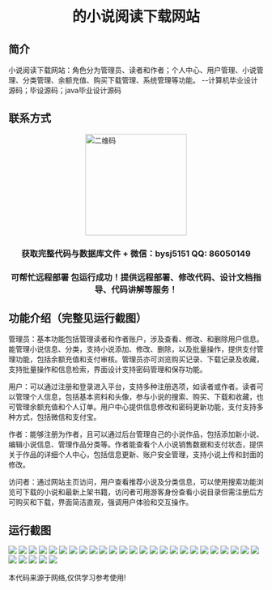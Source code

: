 <p><h1 align="center">的小说阅读下载网站</h1></p>

## 简介
小说阅读下载网站：角色分为管理员、读者和作者；个人中心、用户管理、小说管理、分类管理、余额充值、购买下载管理、系统管理等功能。    --计算机毕业设计源码；毕设源码；java毕业设计源码


## 联系方式
<img src="https://bs-1329754181.cos.ap-shanghai.myqcloud.com/wx.jpg" alt="二维码" style="display: block; margin: 0 auto;" width="200px">
<p><h3 align="center">获取完整代码与数据库文件 + 微信：bysj5151 QQ: 86050149</h3></p>
<p><h3 align="center">可帮忙远程部署 包运行成功！提供远程部署、修改代码、设计文档指导、代码讲解等服务！</h3></p>

## 功能介绍（完整见运行截图）
管理员：基本功能包括管理读者和作者账户，涉及查看、修改、和删除用户信息。能管理小说信息、分类，支持小说添加、修改、删除，以及批量操作，提供支付管理功能，包括余额充值和支付审核。管理员亦可浏览购买记录、下载记录及收藏，支持批量操作和信息检索，界面设计支持密码管理和保存功能。

用户：可以通过注册和登录进入平台，支持多种注册选项，如读者或作者。读者可以管理个人信息，包括基本资料和头像，参与小说的搜索、购买、下载和收藏，也可管理余额充值和个人订单。用户中心提供信息修改和密码更新功能，支付支持多种方式，包括微信和支付宝。

作者：能够注册为作者，且可以通过后台管理自己的小说作品，包括添加新小说、编辑小说信息、管理作品分类等。作者能查看个人小说销售数据和支付状态，提供关于作品的详细个人中心，包括信息更新、账户安全管理，支持小说上传和封面的修改。

访问者：通过网站主页访问，用户查看推荐小说及分类信息，可以使用搜索功能浏览可下载的小说和最新上架书籍，访问者可用游客身份查看小说目录但需注册后方可购买和下载，界面简洁直观，强调用户体验和交互操作。


## 运行截图
![](https://bs-1329754181.cos.ap-shanghai.myqcloud.com/ssm/NovelReadingDownloadSite/img/001.jpg)
![](https://bs-1329754181.cos.ap-shanghai.myqcloud.com/ssm/NovelReadingDownloadSite/img/002.jpg)
![](https://bs-1329754181.cos.ap-shanghai.myqcloud.com/ssm/NovelReadingDownloadSite/img/003.jpg)
![](https://bs-1329754181.cos.ap-shanghai.myqcloud.com/ssm/NovelReadingDownloadSite/img/004.jpg)
![](https://bs-1329754181.cos.ap-shanghai.myqcloud.com/ssm/NovelReadingDownloadSite/img/005.jpg)
![](https://bs-1329754181.cos.ap-shanghai.myqcloud.com/ssm/NovelReadingDownloadSite/img/006.jpg)
![](https://bs-1329754181.cos.ap-shanghai.myqcloud.com/ssm/NovelReadingDownloadSite/img/007.jpg)
![](https://bs-1329754181.cos.ap-shanghai.myqcloud.com/ssm/NovelReadingDownloadSite/img/008.jpg)
![](https://bs-1329754181.cos.ap-shanghai.myqcloud.com/ssm/NovelReadingDownloadSite/img/009.jpg)
![](https://bs-1329754181.cos.ap-shanghai.myqcloud.com/ssm/NovelReadingDownloadSite/img/010.jpg)
![](https://bs-1329754181.cos.ap-shanghai.myqcloud.com/ssm/NovelReadingDownloadSite/img/011.jpg)
![](https://bs-1329754181.cos.ap-shanghai.myqcloud.com/ssm/NovelReadingDownloadSite/img/012.jpg)
![](https://bs-1329754181.cos.ap-shanghai.myqcloud.com/ssm/NovelReadingDownloadSite/img/013.jpg)
![](https://bs-1329754181.cos.ap-shanghai.myqcloud.com/ssm/NovelReadingDownloadSite/img/014.jpg)
![](https://bs-1329754181.cos.ap-shanghai.myqcloud.com/ssm/NovelReadingDownloadSite/img/015.jpg)
![](https://bs-1329754181.cos.ap-shanghai.myqcloud.com/ssm/NovelReadingDownloadSite/img/016.jpg)
![](https://bs-1329754181.cos.ap-shanghai.myqcloud.com/ssm/NovelReadingDownloadSite/img/017.jpg)
![](https://bs-1329754181.cos.ap-shanghai.myqcloud.com/ssm/NovelReadingDownloadSite/img/018.jpg)
![](https://bs-1329754181.cos.ap-shanghai.myqcloud.com/ssm/NovelReadingDownloadSite/img/019.jpg)
![](https://bs-1329754181.cos.ap-shanghai.myqcloud.com/ssm/NovelReadingDownloadSite/img/020.jpg)
![](https://bs-1329754181.cos.ap-shanghai.myqcloud.com/ssm/NovelReadingDownloadSite/img/021.jpg)
![](https://bs-1329754181.cos.ap-shanghai.myqcloud.com/ssm/NovelReadingDownloadSite/img/022.jpg)
![](https://bs-1329754181.cos.ap-shanghai.myqcloud.com/ssm/NovelReadingDownloadSite/img/023.jpg)
![](https://bs-1329754181.cos.ap-shanghai.myqcloud.com/ssm/NovelReadingDownloadSite/img/024.jpg)
![](https://bs-1329754181.cos.ap-shanghai.myqcloud.com/ssm/NovelReadingDownloadSite/img/025.jpg)
![](https://bs-1329754181.cos.ap-shanghai.myqcloud.com/ssm/NovelReadingDownloadSite/img/026.jpg)
![](https://bs-1329754181.cos.ap-shanghai.myqcloud.com/ssm/NovelReadingDownloadSite/img/027.jpg)
![](https://bs-1329754181.cos.ap-shanghai.myqcloud.com/ssm/NovelReadingDownloadSite/img/028.jpg)
![](https://bs-1329754181.cos.ap-shanghai.myqcloud.com/ssm/NovelReadingDownloadSite/img/029.jpg)
![](https://bs-1329754181.cos.ap-shanghai.myqcloud.com/ssm/NovelReadingDownloadSite/img/030.jpg)

<p>本代码来源于网络,仅供学习参考使用!</p>
